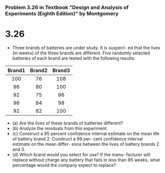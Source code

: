### Problem 3.26 in Textbook "Design and Analysis of Experiments (Eighth Edition)" by Montgomery
# 3.26
* Three brands of batteries are under study. It is suspect- ed that the lives (in weeks) of the three brands are different. Five randomly selected batteries of each brand are tested with the following results:

|Brand1 |Brand2 |Brand3|
|:---:|:---:|:---:|
|100|  76 | 108|
|96 |80 |100|
|92 |75 |96|
|96 |84 |98|
|92 |82| 100|

   * (a) Are the lives of these brands of batteries different?
   * (b) Analyze the residuals from this experiment.
   * (c) Construct a 95 percent confidence interval estimate on the mean life of battery brand 2. Construct a 99 per- cent confidence interval estimate on the mean differ- ence between the lives of battery brands 2 and 3.
   * (d) Which brand would you select for use? If the manu- facturer will replace without charge any battery that fails in less than 85 weeks, what percentage would the company expect to replace?

